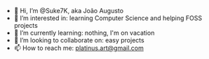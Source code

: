 - 👋 Hi, I’m @Suke7K, aka João Augusto
- 👀 I’m interested in: learning Computer Science and helping FOSS projects
- 🌱 I’m currently learning: nothing, I'm on vacation 
- 💞️ I’m looking to collaborate on: easy projects
- 📫 How to reach me: platinus.art@gmail.com

<!---
Suke7K/Suke7K is a ✨ special ✨ repository because its `README.md` (this file) appears on your GitHub profile.
You can click the Preview link to take a look at your changes.
--->
